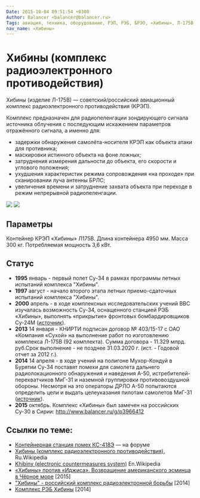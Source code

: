 ```yaml
---
Date: 2015-10-04 09:51:54 +0300
Author: Balancer <balancer@balancer.ru>
Tags: авиация, техника, оборудование, РЭП, РЭБ, БРЭО, «Хибины», Л-175В, Л175В, КС-418Э
nav_name: «Хибины»
---
```


# Хибины (комплекс радиоэлектронного противодействия)

Хибины (изделие Л-175В) — советский/российский авиационный комплекс
радиоэлектронного противодействия (КРЭП).

Комплекс предназначен для радиопеленгации зондирующего сигнала источника
облучения с последующим искажением параметров отражённого сигнала, а
именно для:

* задержки обнаружения самолёта-носителя КРЭП как объекта атаки для противника;
* маскировки истинного объекта на фоне ложных;
* затруднения измерения дальности до объекта, его скорости и углового положения;
* ухудшения характеристик режима сопровождения «на проходе» при сканировании луча антенны БРЛС;
* увеличения времени и затруднение захвата объекта при переходе в режим непрерывной радиопеленгации.

![](/cache/hangar/russia/equipment/ecm/msp418k/640x640/IMG_2466_1024.JPG)
![](/cache/hangar/russia/equipment/ecm/msp418k/640x640/IMG_2468_1024.JPG)

## Параметры

Контейнер КРЭП «Хибины» Л175В. Длина контейнера 4950 мм. Масса 300 кг. Потребляемая мощность 3,6 кВт.

## Статус

* **1995** январь - первый полет Су-34 в рамках программы летных испытаний комплекса "Хибины".
* **1997** август - начало второго этапа летных приемо-сдаточных испытаний комплекса "Хибины".
* **2000** апрель - в ходе комплексных исследовательских учений ВВС изучалась возможность Су-34, оснащенного станцией РЭБ «Хибины», выполнять «прикрытие» фронтовых бомбардировщиков Су-24М ([источник](http://www.milrus.com/vvs/su34/text.shtml)).
* **2013** 14 января - КНИРТИ подписан договор № 403/15-17 с ОАО «Компания «Сухой» на  выполнение работ по изготовлению комплекса Л-175В (92 комплекта). Сумма договора - 11.329 млрд. руб.Срок выполнение - не позднее 31.03.2020 г. (ист. - Годовой отчет за 2012 г.).
* **2014** 14 апреля - в ходе учений на полигоне Мухор-Кондуй в Бурятии Су-34 поставят помехи для самолета дальнего радиолокационного обнаружения и наведения А-50, истребителей-перехватчиков МиГ-31 и наземной группировки противовоздушной обороны. Несмотря на это операторы ДРЛО А-50 попытаются определить цели и выдать целеуказания пилотам самолетов МиГ-31 ([источник](http://itar-tass.com/sibir-news/1118910)).
* **2015** октябрь. Комплекс «Хибины» был замечен на российских Су-30 в Сирии: http://www.balancer.ru/g/p3966412

## Ссылки по теме:

* [Контейнерная станция помех КС-418Э](http://forums.airbase.ru/2014/01/t32612--kontejnernaya-stantsiya-pomekh-ks-418e.3103.html) — на форуме
* [Хибины (комплекс радиоэлектронного противодействия)](https://ru.wikipedia.org/wiki/Хибины_%28комплекс_радиоэлектронного_противодействия%29), Ru.Wikipedia
* [Khibiny (electronic countermeasures system)](https://en.wikipedia.org/wiki/Khibiny_%28electronic_countermeasures_system%29) En.Wikipedia
* [«Хибины» против «Иджиса». Возвращение американского эсминца в Чёрное море](http://topwar.ru/page,1,2,70310-hibiny-protiv-idzhisa-vozvraschenie-amerikanskogo-esminca-v-chernoe-more.html) [2015]
* ["Хибины" - российский комплекс радиоэлектронной борьбы](http://www.arms-expo.ru/news/science/khibiny_rossiyskiy_kompleks_radioelektronnoy_borby/) [2014]
* [Комплекс РЭБ Хибины](http://militaryrussia.ru/blog/topic-802.html) [2014]

